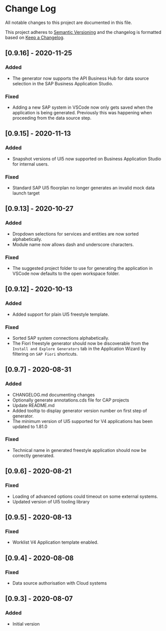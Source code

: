 # Change Log
All notable changes to this project are documented in this file.

This project adheres to [Semantic Versioning](http://semver.org/) and the changelog is formatted based on [Keep a Changelog](http://keepachangelog.com/).

## [0.9.16] - 2020-11-25
### Added
- The generator now supports the API Business Hub for data source selection in the SAP Business Application Studio.

### Fixed
- Adding a new SAP system in VSCode now only gets saved when the application is being generated.  Previously this was happening when proceeding from the data source step.

## [0.9.15] - 2020-11-13
### Added
- Snapshot versions of UI5 now supported on Business Application Studio for internal users.

### Fixed
- Standard SAP UI5 floorplan no longer generates an invalid mock data launch target

## [0.9.13] - 2020-10-27
### Added
- Dropdown selections for services and entities are now sorted alphabetically.
- Module name now allows dash and underscore characters.

### Fixed
- The suggested project folder to use for generating the application in VSCode now defaults to the open workspace folder.

## [0.9.12] - 2020-10-13
### Added
- Added support for plain UI5 freestyle template.

### Fixed
- Sorted SAP system connections alphabetically.
- The Fiori freestyle generator should now be discoverable from the `Install and Explore Generators` tab in the Application Wizard by filtering on `SAP Fiori` shortcuts.

## [0.9.7] - 2020-08-31
### Added
- CHANGELOG.md documenting changes
- Optionally generate annotations.cds file for CAP projects
- Update README.md
- Added tooltip to display generator version number on first step of generator.
- The minimum version of UI5 supported for V4 applications has been updated to 1.81.0

### Fixed
- Technical name in generated freestyle application should now be correctly generated.

## [0.9.6] - 2020-08-21
### Fixed
- Loading of advanced options could timeout on some external systems.
- Updated version of UI5 tooling library

## [0.9.5] - 2020-08-13
### Fixed
- Worklist V4 Application template enabled.

## [0.9.4] - 2020-08-08
### Fixed
- Data source authorisation with Cloud systems  

## [0.9.3] - 2020-08-07
### Added
- Initial version
